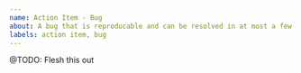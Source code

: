 ```yaml
---
name: Action Item - Bug
about: A bug that is reproducable and can be resolved in at most a few hours
labels: action item, bug
---
```


@TODO: Flesh this out
